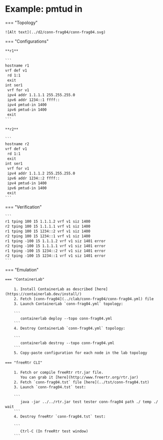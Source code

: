 # Example: pmtud in

=== "Topology"

    ![Alt text](../d2/conn-frag04/conn-frag04.svg)

=== "Configurations"

    **r1**

    ```
    hostname r1
    vrf def v1
     rd 1:1
     exit
    int ser1
     vrf for v1
     ipv4 addr 1.1.1.1 255.255.255.0
     ipv6 addr 1234::1 ffff::
     ipv4 pmtud-in 1400
     ipv6 pmtud-in 1400
     exit
    ```

    **r2**

    ```
    hostname r2
    vrf def v1
     rd 1:1
     exit
    int ser1
     vrf for v1
     ipv4 addr 1.1.1.2 255.255.255.0
     ipv6 addr 1234::2 ffff::
     ipv4 pmtud-in 1400
     ipv6 pmtud-in 1400
     exit
    ```

=== "Verification"

    ```
    r1 tping 100 15 1.1.1.2 vrf v1 siz 1400
    r2 tping 100 15 1.1.1.1 vrf v1 siz 1400
    r1 tping 100 15 1234::2 vrf v1 siz 1400
    r2 tping 100 15 1234::1 vrf v1 siz 1400
    r1 tping -100 15 1.1.1.2 vrf v1 siz 1401 error
    r2 tping -100 15 1.1.1.1 vrf v1 siz 1401 error
    r1 tping -100 15 1234::2 vrf v1 siz 1401 error
    r2 tping -100 15 1234::1 vrf v1 siz 1401 error
    ```

=== "Emulation"

    === "ContainerLab"

        1. Install ContainerLab as described [here](https://containerlab.dev/install/)  
        2. Fetch [conn-frag04](../clab/conn-frag04/conn-frag04.yml) file  
        3. Launch ContainerLab `conn-frag04.yml` topology:  

        ```
           containerlab deploy --topo conn-frag04.yml  
        ```
        4. Destroy ContainerLab `conn-frag04.yml` topology:  

        ```
           containerlab destroy --topo conn-frag04.yml  
        ```
        5. Copy-paste configuration for each node in the lab topology

    === "freeRtr CLI"

        1. Fetch or compile freeRtr rtr.jar file.  
           You can grab it [here](http://www.freertr.org/rtr.jar)  
        2. Fetch `conn-frag04.tst` file [here](../tst/conn-frag04.tst)  
        3. Launch `conn-frag04.tst` test:  

        ```
           java -jar ../../rtr.jar test tester conn-frag04 path ./ temp ./ wait
        ```
        4. Destroy freeRtr `conn-frag04.tst` test:  

        ```
           Ctrl-C (In freeRtr test window)
        ```

